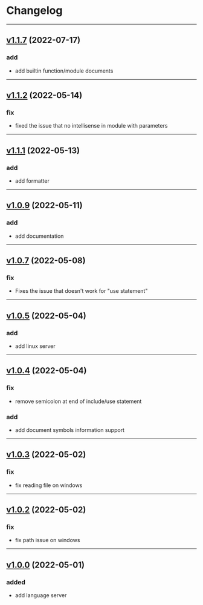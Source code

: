 # Changelog

---
## [v1.1.7](https://github.com/Leathong/openscad-support-vscode/releases/tag/v1.1.7) (2022-07-17)

### add
- add builtin function/module documents

---
## [v1.1.2](https://github.com/Leathong/openscad-support-vscode/releases/tag/v1.1.2) (2022-05-14)

### fix
- fixed the issue that no intellisense in module with parameters

---
## [v1.1.1](https://github.com/Leathong/openscad-support-vscode/releases/tag/v1.1.1) (2022-05-13)

### add
- add formatter

---
## [v1.0.9](https://github.com/Leathong/openscad-support-vscode/releases/tag/v1.0.9) (2022-05-11)

### add
- add documentation

---
## [v1.0.7](https://github.com/Leathong/openscad-support-vscode/releases/tag/v1.0.7) (2022-05-08)

### fix
- Fixes the issue that doesn't work for "use statement"

---
## [v1.0.5](https://github.com/Leathong/openscad-support-vscode/releases/tag/v1.0.5) (2022-05-04)

### add
- add linux server

---
## [v1.0.4](https://github.com/Leathong/openscad-support-vscode/releases/tag/v1.0.4) (2022-05-04)

### fix
- remove semicolon at end of include/use statement

### add
- add document symbols information support

---
## [v1.0.3](https://github.com/Leathong/openscad-support-vscode/releases/tag/v1.0.3) (2022-05-02)

### fix
- fix reading file on windows

---
## [v1.0.2](https://github.com/Leathong/openscad-support-vscode/releases/tag/v1.0.2) (2022-05-02)

### fix
- fix path issue on windows

---
## [v1.0.0](https://github.com/Leathong/openscad-support-vscode/releases/tag/v1.0.0) (2022-05-01)

### added
- add language server